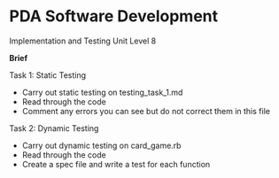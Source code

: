 # PDA Software Development

Implementation and Testing Unit Level 8

 **Brief**

Task 1: Static Testing

- Carry out static testing on testing_task_1.md
- Read through the code
- Comment any errors you can see but do not correct them in this file

Task 2: Dynamic Testing

- Carry out dynamic testing on card_game.rb
- Read through the code
- Create a spec file and write a test for each function
